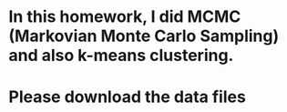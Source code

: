 # In this homework, I did MCMC (Markovian Monte Carlo Sampling) and also k-means clustering. 
# Please download the data files
